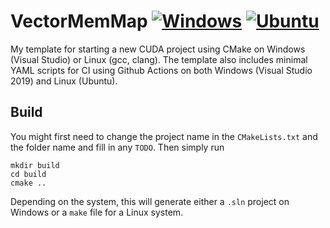 # VectorMemMap [![Windows](https://github.com/Ahdhn/VectorMemMap/actions/workflows/Windows.yml/badge.svg)](https://github.com/Ahdhn/VectorMemMap/actions/workflows/Windows.yml) [![Ubuntu](https://github.com/Ahdhn/VectorMemMap/actions/workflows/Ubuntu.yml/badge.svg)](https://github.com/Ahdhn/VectorMemMap/actions/workflows/Ubuntu.yml)
My template for starting a new CUDA project using CMake on Windows (Visual Studio) or Linux (gcc, clang). The template also includes minimal YAML scripts for CI using Github Actions on both Windows (Visual Studio 2019) and Linux (Ubuntu). 


## Build 
You might first need to change the project name in the `CMakeLists.txt` and the folder name and fill in any `TODO`. Then simply run 

```
mkdir build
cd build 
cmake ..
```

Depending on the system, this will generate either a `.sln` project on Windows or a `make` file for a Linux system. 
